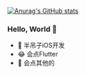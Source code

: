 [![Anurag's GitHub stats](https://github-readme-stats.vercel.app/api?username=Adrift001)](https://github.com/anuraghazra/github-readme-stats)

### Hello, World 👋

- 🍎 半吊子iOS开发
- 😂 会点Flutter
- 🙂 会点其他的
